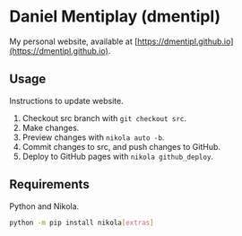 Daniel Mentiplay (dmentipl)
===========================

My personal website, available at [https://dmentipl.github.io](https://dmentipl.github.io).

Usage
-----

Instructions to update website.

1. Checkout src branch with `git checkout src`.
2. Make changes.
3. Preview changes with `nikola auto -b`.
4. Commit changes to src, and push changes to GitHub.
5. Deploy to GitHub pages with `nikola github_deploy`.

Requirements
------------

Python and Nikola.

```bash
python -m pip install nikola[extras]
```

